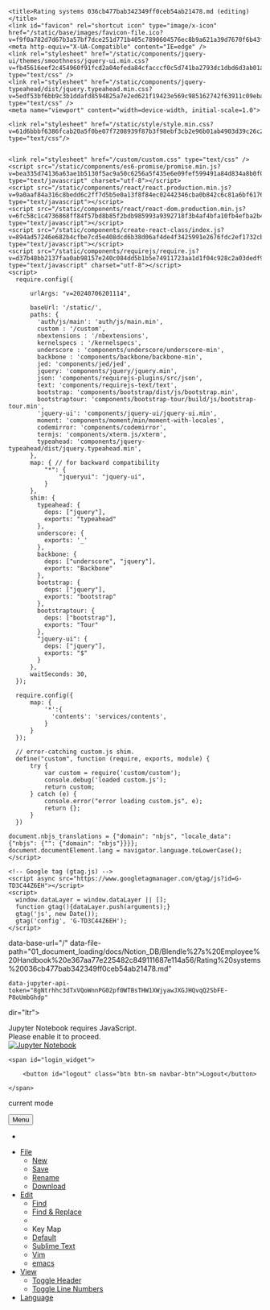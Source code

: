 <!DOCTYPE HTML>
<html>

<head>
    <meta charset="utf-8">

    <title>Rating systems 036cb477bab342349ff0ceb54ab21478.md (editing)</title>
    <link id="favicon" rel="shortcut icon" type="image/x-icon" href="/static/base/images/favicon-file.ico?v=f9f0a782d7d67b3a57bf7dce251d771b405c7890604576ec8b9a621a39d7670f6b43ffabef1e566f1cd741ee302e15977d9e1cf60bbacebafe75787b9916415c">
    <meta http-equiv="X-UA-Compatible" content="IE=edge" />
    <link rel="stylesheet" href="/static/components/jquery-ui/themes/smoothness/jquery-ui.min.css?v=fb45616eef2c454960f91fcd2a04efeda84cfacccf0c5d741ba2793dc1dbd6d3ab01aaae6485222945774c7d7a9a2e9fb87e0d8ef1ea96893aa6906147a371bb" type="text/css" />
    <link rel="stylesheet" href="/static/components/jquery-typeahead/dist/jquery.typeahead.min.css?v=5edf53bf6bb9c3b1ddafd8594825a7e2ed621f19423e569c985162742f63911c09eba2c529f8fb47aebf27fafdfe287d563347f58c1126b278189a18871b6a9a" type="text/css" />
    <meta name="viewport" content="width=device-width, initial-scale=1.0">
    
    
<link rel="stylesheet" href="/static/components/codemirror/lib/codemirror.css?v=81fecb54f83101e2bbe6d2e3131e252ac83f2910366100ca83ba4834f5d41754c837f306eecfdceed05f9c9111614942e2ced5acdd8040746b66c6bef0141d0e">
<link rel="stylesheet" href="/static/components/codemirror/addon/dialog/dialog.css?v=e7f5db4afaccf8a00c10d62c3693642323d3fcf17604a4797803df04e4f144a944dc646c2fda20548df538ada775570127b2a15403996a171ced1769697f3ee4">

    <link rel="stylesheet" href="/static/style/style.min.css?v=61d6bbbf6386fcab20a5f0be07f7208939f87b3f98ebf3cb2e96b01ab4903d39c26c203ceaa4e53b95af89bb6d0ac4e533cad4e2aedbd95124deb87038263745" type="text/css"/>
    

    <link rel="stylesheet" href="/custom/custom.css" type="text/css" />
    <script src="/static/components/es6-promise/promise.min.js?v=bea335d74136a63ae1b5130f5ac9a50c6256a5f435e6e09fef599491a84d834a8b0f011ca3eaaca3b4ab6a2da2d3e1191567a2f171e60da1d10e5b9d52f84184" type="text/javascript" charset="utf-8"></script>
    <script src="/static/components/react/react.production.min.js?v=9a0aaf84a316c8bedd6c2ff7d5b5e0a13f8f84ec02442346cba0b842c6c81a6bf6176e64f3675c2ebf357cb5bb048e0b527bd39377c95681d22468da3d5de735" type="text/javascript"></script>
    <script src="/static/components/react/react-dom.production.min.js?v=6fc58c1c4736868ff84f57bd8b85f2bdb985993a9392718f3b4af4bfa10fb4efba2b4ddd68644bd2a8daf0619a3844944c9c43f8528364a1aa6fc01ec1b8ae84" type="text/javascript"></script>
    <script src="/static/components/create-react-class/index.js?v=894ad57246e682b4cfbe7cd5e408dcd6b38d06af4de4f3425991e2676fdc2ef1732cbd19903104198878ae77de12a1996de3e7da3a467fb226bdda8f4618faec" type="text/javascript"></script>
    <script src="/static/components/requirejs/require.js?v=d37b48bb2137faa0ab98157e240c084dd5b1b5e74911723aa1d1f04c928c2a03dedf922d049e4815f7e5a369faa2e6b6a1000aae958b7953b5cc60411154f593" type="text/javascript" charset="utf-8"></script>
    <script>
      require.config({
          
          urlArgs: "v=20240706201114",
          
          baseUrl: '/static/',
          paths: {
            'auth/js/main': 'auth/js/main.min',
            custom : '/custom',
            nbextensions : '/nbextensions',
            kernelspecs : '/kernelspecs',
            underscore : 'components/underscore/underscore-min',
            backbone : 'components/backbone/backbone-min',
            jed: 'components/jed/jed',
            jquery: 'components/jquery/jquery.min',
            json: 'components/requirejs-plugins/src/json',
            text: 'components/requirejs-text/text',
            bootstrap: 'components/bootstrap/dist/js/bootstrap.min',
            bootstraptour: 'components/bootstrap-tour/build/js/bootstrap-tour.min',
            'jquery-ui': 'components/jquery-ui/jquery-ui.min',
            moment: 'components/moment/min/moment-with-locales',
            codemirror: 'components/codemirror',
            termjs: 'components/xterm.js/xterm',
            typeahead: 'components/jquery-typeahead/dist/jquery.typeahead.min',
          },
          map: { // for backward compatibility
              "*": {
                  "jqueryui": "jquery-ui",
              }
          },
          shim: {
            typeahead: {
              deps: ["jquery"],
              exports: "typeahead"
            },
            underscore: {
              exports: '_'
            },
            backbone: {
              deps: ["underscore", "jquery"],
              exports: "Backbone"
            },
            bootstrap: {
              deps: ["jquery"],
              exports: "bootstrap"
            },
            bootstraptour: {
              deps: ["bootstrap"],
              exports: "Tour"
            },
            "jquery-ui": {
              deps: ["jquery"],
              exports: "$"
            }
          },
          waitSeconds: 30,
      });

      require.config({
          map: {
              '*':{
                'contents': 'services/contents',
              }
          }
      });

      // error-catching custom.js shim.
      define("custom", function (require, exports, module) {
          try {
              var custom = require('custom/custom');
              console.debug('loaded custom.js');
              return custom;
          } catch (e) {
              console.error("error loading custom.js", e);
              return {};
          }
      })

    document.nbjs_translations = {"domain": "nbjs", "locale_data": {"nbjs": {"": {"domain": "nbjs"}}}};
    document.documentElement.lang = navigator.language.toLowerCase();
    </script>

    <!-- Google tag (gtag.js) -->
    <script async src="https://www.googletagmanager.com/gtag/js?id=G-TD3C44Z6EH"></script>
    <script>
      window.dataLayer = window.dataLayer || [];
      function gtag(){dataLayer.push(arguments);}
      gtag('js', new Date());
      gtag('config', 'G-TD3C44Z6EH');
    </script>

    
    

</head>

<body class="edit_app "
 
data-base-url="/"
data-file-path="01_document_loading/docs/Notion_DB/Blendle%27s%20Employee%20Handbook%20e367aa77e225482c849111687e114a56/Rating%20systems%20036cb477bab342349ff0ceb54ab21478.md"

  
    data-jupyter-api-token="8gNtrhhc3dTxVQoWnnPG02pf0WTBsTHW1XWjyawJXGJHQvqQ2SbFE-P8oUmbGhdp"
  
 

dir="ltr">

<noscript>
    <div id='noscript'>
      Jupyter Notebook requires JavaScript.<br>
      Please enable it to proceed. 
  </div>
</noscript>

<div id="header" role="navigation" aria-label="Top Menu">
  <div id="header-container" class="container">
  <div id="ipython_notebook" class="nav navbar-brand"><a href="/tree?token=8gNtrhhc3dTxVQoWnnPG02pf0WTBsTHW1XWjyawJXGJHQvqQ2SbFE-P8oUmbGhdp" title='dashboard'>
      <img src='/static/base/images/logo.png?v=a2a176ee3cee251ffddf5fa21fe8e43727a9e5f87a06f9c91ad7b776d9e9d3d5e0159c16cc188a3965e00375fb4bc336c16067c688f5040c0c2d4bfdb852a9e4' alt='Jupyter Notebook'/>
  </a></div>

  

<span id="save_widget" class="pull-left save_widget">
    <span class="filename"></span>
    <span class="last_modified"></span>
</span>


  

  
  
  
  

    <span id="login_widget">
      
        <button id="logout" class="btn btn-sm navbar-btn">Logout</button>
      
    </span>

  

  
  
  </div>
  <div class="header-bar"></div>

  

<div id="menubar-container" class="container">
  <div id="menubar">
    <div id="menus" class="navbar navbar-default" role="navigation">
      <div class="container-fluid">
          <p  class="navbar-text indicator_area">
          <span id="current-mode" >current mode</span>
          </p>
        <button type="button" class="btn btn-default navbar-toggle" data-toggle="collapse" data-target=".navbar-collapse">
          <i class="fa fa-bars"></i>
          <span class="navbar-text">Menu</span>
        </button>
        <ul class="nav navbar-nav navbar-right">
          <li id="notification_area"></li>
        </ul>
        <div class="navbar-collapse collapse">
          <ul class="nav navbar-nav">
            <li class="dropdown"><a href="#" class="dropdown-toggle" data-toggle="dropdown">File</a>
              <ul id="file-menu" class="dropdown-menu">
                <li id="new-file"><a href="#">New</a></li>
                <li id="save-file"><a href="#">Save</a></li>
                <li id="rename-file"><a href="#">Rename</a></li>
                <li id="download-file"><a href="#">Download</a></li>
              </ul>
            </li>
            <li class="dropdown"><a href="#" class="dropdown-toggle" data-toggle="dropdown">Edit</a>
              <ul id="edit-menu" class="dropdown-menu">
                <li id="menu-find"><a href="#">Find</a></li>
                <li id="menu-replace"><a href="#">Find &amp; Replace</a></li>
                <li class="divider"></li>
                <li class="dropdown-header">Key Map</li>
                <li id="menu-keymap-default"><a href="#">Default<i class="fa"></i></a></li>
                <li id="menu-keymap-sublime"><a href="#">Sublime Text<i class="fa"></i></a></li>
                <li id="menu-keymap-vim"><a href="#">Vim<i class="fa"></i></a></li>
                <li id="menu-keymap-emacs"><a href="#">emacs<i class="fa"></i></a></li>
              </ul>
            </li>
            <li class="dropdown"><a href="#" class="dropdown-toggle" data-toggle="dropdown">View</a>
              <ul id="view-menu" class="dropdown-menu">
              <li id="toggle_header" title="Show/Hide the logo and notebook title (above menu bar)">
              <a href="#">Toggle Header</a></li>
              <li id="menu-line-numbers"><a href="#">Toggle Line Numbers</a></li>
              </ul>
            </li>
            <li class="dropdown"><a href="#" class="dropdown-toggle" data-toggle="dropdown">Language</a>
              <ul id="mode-menu" class="dropdown-menu">
              </ul>
            </li>
          </ul>
        </div>
      </div>
    </div>
  </div>
</div>

<div class="lower-header-bar"></div>


</div>

<div id="site">


<div id="texteditor-backdrop">
<div id="texteditor-container" class="container"></div>
</div>


</div>






    


<script src="/static/edit/js/main.min.js?v=587e83c735545d7976a1e3293d0dfe355d0c60b94afc09ca42a395e2035c218d4fbf7ed9d21e5815796b593035e3b9b53af79a39cd36ca0a2bdcfea1db77ee49" type="text/javascript" charset="utf-8"></script>


<script type='text/javascript'>
  function _remove_token_from_url() {
    if (window.location.search.length <= 1) {
      return;
    }
    var search_parameters = window.location.search.slice(1).split('&');
    for (var i = 0; i < search_parameters.length; i++) {
      if (search_parameters[i].split('=')[0] === 'token') {
        // remote token from search parameters
        search_parameters.splice(i, 1);
        var new_search = '';
        if (search_parameters.length) {
          new_search = '?' + search_parameters.join('&');
        }
        var new_url = window.location.origin + 
                      window.location.pathname + 
                      new_search + 
                      window.location.hash;
        window.history.replaceState({}, "", new_url);
        return;
      }
    }
  }
  _remove_token_from_url();
</script>
</body>

</html>